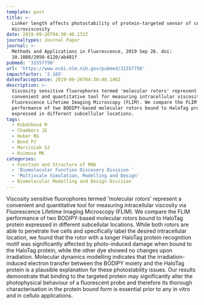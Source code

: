 ```yaml
---
template: post
title: >-
  Linker length affects photostability of protein-targeted sensor of cellular
  microviscosity
date: 2019-09-26T04:30:40.132Z
journaltypes: Journal Paper
journal: >-
  Methods and Applications in Fluorescence, 2019 Sep 26. doi:
  10.1088/2050-6120/ab481f
pubmed: '31557750'
url: 'https://www.ncbi.nlm.nih.gov/pubmed/31557750'
impactfactor: '2.165'
dateofacceptance: 2019-09-26T04:30:40.146Z
description: >-
  Viscosity sensitive fluorophores termed 'molecular rotors' represent a
  convenient and quantitative tool for measuring intracellular viscosity via
  Fluorescence Lifetime Imaging Microscopy (FLIM). We compare the FLIM
  performance of two BODIPY-based molecular rotors bound to HaloTag protein
  expressed in different subcellular locations. 
tags:
  - Kubánková M
  - Chambers JE
  - Huber RG
  - Bond PJ
  - Marciniak SJ
  - Kuimova MK
categories:
  - Function and Structure of RNA
  - 'Biomolecular Function Discovery Division '
  - 'Multiscale Simulation, Modelling and Design'
  - Biomolecular Modelling and Design Division
---
```

Viscosity sensitive fluorophores termed 'molecular rotors' represent a convenient and quantitative tool for measuring intracellular viscosity via Fluorescence Lifetime Imaging Microscopy (FLIM). We compare the FLIM performance of two BODIPY-based molecular rotors bound to HaloTag protein expressed in different subcellular locations. While both rotors are able to penetrate live cells and specifically label the desired intracellular location, we found that the rotor with a longer HaloTag protein recognition motif was significantly affected by photo-induced damage when bound to the HaloTag protein, while the other dye showed no changes upon irradiation. Molecular dynamics modelling indicates that the irradiation-induced electron transfer between the BODIPY moiety and the HaloTag protein is a plausible explanation for these photostability issues. Our results demonstrate that binding to the targeted protein may significantly alter the photophysical behaviour of a fluorescent probe and therefore its thorough characterisation in the protein bound form is essential prior to any in vitro and in cellulo applications.
